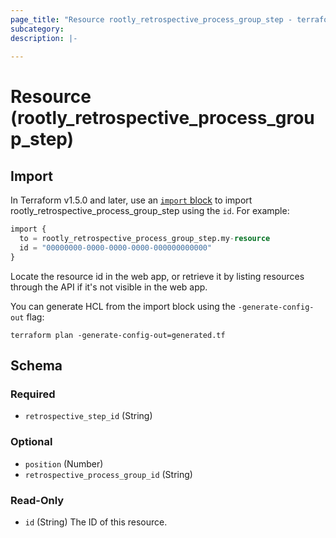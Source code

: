 ```yaml
---
page_title: "Resource rootly_retrospective_process_group_step - terraform-provider-rootly"
subcategory:
description: |-
    
---
```


# Resource (rootly_retrospective_process_group_step)





## Import

In Terraform v1.5.0 and later, use an [`import` block](https://developer.hashicorp.com/terraform/language/import) to import rootly_retrospective_process_group_step using the `id`. For example:

```terraform
import {
  to = rootly_retrospective_process_group_step.my-resource
  id = "00000000-0000-0000-0000-000000000000"
}
```

Locate the resource id in the web app, or retrieve it by listing resources through the API if it's not visible in the web app.

You can generate HCL from the import block using the `-generate-config-out` flag:

```console
terraform plan -generate-config-out=generated.tf
```

<!-- schema generated by tfplugindocs -->
## Schema

### Required

- `retrospective_step_id` (String)

### Optional

- `position` (Number)
- `retrospective_process_group_id` (String)

### Read-Only

- `id` (String) The ID of this resource.

